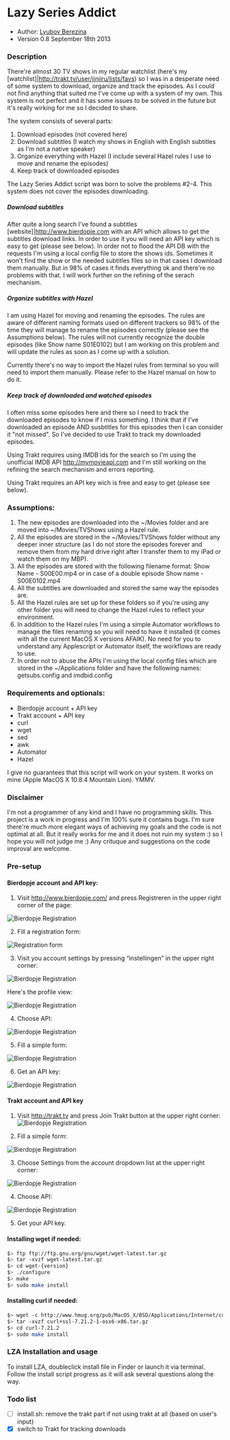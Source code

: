 Lazy Series Addict
===========

* Author: [Lyubov Berezina](http://allthatbuzz.com/)
* Version 0.8 September 18th 2013

### Description

There're almost 30 TV shows in my regular watchlist (here's my [watchlist]|http://trakt.tv/user/jinjiru/lists/favs) so I was in a desperate need of some system to download, organize and track the episodes. As I could not find anything that suited me I've come up with a system of my own. This system is not perfect and it has some issues to be solved in the future but it's really wirking for me so I decided to share.

The system consists of several parts:

1. Download episodes (not covered here)
2. Download subtitles (I watch my shows in English with English subtitles as I'm not a native speaker)
3. Organize everything with Hazel (I include several Hazel rules I use to move and rename the episodes)
4. Keep track of downloaded episodes

The Lazy Series Addict script was born to solve the problems #2-4. This system does not cover the episodes downloading.

##### Download subtitles

After quite a long search I've found a subtitles [website]|http://www.bierdopje.com with an API which allows to get the subtitles download links. In order to use it you will need an API key which is easy to get (please see below). In order not to flood the API DB with the requests I'm using a local config file to store the shows ids. Sometimes it won't find the show or the needed subtitles files so in that cases I download them manually. But in 98% of cases it finds everything ok and there're no problems with that. I will work further on the refining of the serach mechanism.

##### Organize subtitles with Hazel

I am using Hazel for moving and renaming the episodes. The rules are aware of different naming formats used on different trackers so 98% of the time they will manage to rename the episodes correctly (please see the Assumptions below). The rules will not currently recognize the double episodes (like Show name S01E0102) but I am working on this problem and will update the rules as soon as I come up with a solution.

Currently there's no way to import the Hazel rules from terminal so you will need to import them manually. Please refer to the Hazel manual on how to do it.

##### Keep track of downloaded and watched episodes

I often miss some episodes here and there so I need to track the downloaded episodes to know if I miss something. I think  that if I've downloaded an episode AND susbtitles for this episodes then I can consider it "not missed". So I've decided to use Trakt to track my downloaded episodes. 

Using Trakt requires using IMDB ids for the search so I'm using the unofficial IMDB API http://mymovieapi.com and I'm still working on the refining the search mechanism and errors reporting.

Using Trakt requires an API key wich is free and easy to get (please see below).

### Assumptions:
1. The new episodes are downloaded into the ~/Movies folder and are moved into ~/Movies/TVShows using a  Hazel rule.
2. All the episodes are stored in the ~/Movies/TVShows folder without any deeper inner structure (as I do not store the episodes forever and remove them from my hard drive right after I transfer them to my iPad or watch them on my MBP).
3. All the episodes are stored with the following filename format: Show Name - S00E00.mp4 or in case of a double episode Show name - S00E0102.mp4
4. All the subtitles are downloaded and stored the same way the episodes are.
5. All the Hazel rules are set up for these folders so if you're using any other folder you will need to change the Hazel rules to reflect your environment.
6. In addition to the Hazel rules I'm using a simple Automator workflows to manage the files renaming so you will need to have it installed (it comes with all the current MacOS X versions AFAIK). No need for you to understand any Applescript or Automator itself, the workflows are ready to use. 
7. In order not to abuse the APIs I'm using the local config files which are stored in the ~/Applications folder and have the following names: getsubs.config and imdbid.config

### Requirements and optionals: 
* Bierdopje account + API key
* Trakt account + API key
* curl
* wget
* sed
* awk
* Automator
* Hazel

I give no guarantees that this script will work on your system. It works on mine (Apple MacOS X 10.8.4 Mountain Lion). YMMV.

### Disclaimer
I'm not a programmer of any kind and I have no programming skills. This project is a work in progress and I'm 100% sure it contains bugs. I'm sure there're much more elegant ways of achieving my goals and the code is not optimal at all. But it really works for me and it does not ruin my system :) so I hope you will not judge me :) Any crituque and suggestions on the code improval are welcome.

### Pre-setup

#### Bierdopje account and API key:

1. Visit http://www.bierdopje.com/ and press Registreren in the upper right corner of the page:

![Bierdopje Registration](http://farm2.static.flickr.com/1098/5128232682_efbdc4022b.jpg)

2. Fill a registration form:

![Registration form](http://farm2.static.flickr.com/1351/5128232638_dfa6b27a57.jpg)

3. Visit you account settings by pressing “instellingen” in the upper right corner:

![Bierdopje Registration](http://farm2.static.flickr.com/1115/5128232278_a48fdb26ba.jpg)

Here's the profile view:

![Bierdopje Registration](http://farm5.static.flickr.com/4052/5128232356_9a5c85256a.jpg)

4. Choose API:

![Bierdopje Registration](http://farm2.static.flickr.com/1106/5127627909_c39824101c_m.jpg)

5. Fill a simple form:

![Bierdopje Registration](http://farm5.static.flickr.com/4071/5127627951_028a039a3b.jpg)

6. Get an API key:

![Bierdopje Registration](http://farm2.static.flickr.com/1088/5127689407_02fcb98aca.jpg)


#### Trakt account and API key

1. Visit http://trakt.tv and press Join Trakt button at the upper right corner:
![Bierdopje Registration](http://farm4.staticflickr.com/3824/9797462873_1216cc782a_o.png)

2. Fill a simple form:

![Bierdopje Registration](http://farm4.staticflickr.com/3714/9797383005_64a379cf45_o.png)

3. Choose Settings from the account dropdown list at the upper right corner:

![Bierdopje Registration](http://farm6.staticflickr.com/5524/9797461973_04fa8bcedc_o.png)

4. Choose API:

![Bierdopje Registration](http://farm8.staticflickr.com/7430/9797396914_708aeee1b4_o.png)

5. Get your API key.

#### Installing wget if needed:

```sh
$> ftp ftр://ftp.gnu.org/gnu/wget/wget-latest.tar.gz 
$> tar -xvzf wget-latest.tar.gz
$> cd wget-{version}
$> ./configure
$> make
$> sudo make install
```


#### Installing curl if needed:

```sh
$> wget -с httр://www.hmug.org/pub/MacOS_X/BSD/Applications/Internet/curl/curl+ssl-7.21.2-1-osx6-x86.tar.gz
$> tar -xvzf curl+ssl-7.21.2-1-osx6-x86.tar.gz
$> cd curl-7.21.2
$> sudo make install
```

### LZA Installation and usage

To install LZA, doubleclick install file in Finder or launch it via terminal. Follow the install script progress as it will ask several questions along the way.

### Todo list

- [ ] install.sh: remove the trakt part if not using trakt at all (based on user's input)
- [x] switch to Trakt for tracking downloads
